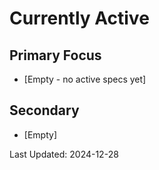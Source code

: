 # Currently Active

## Primary Focus
- [Empty - no active specs yet]

## Secondary
- [Empty]

Last Updated: 2024-12-28